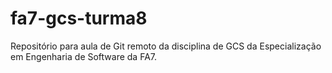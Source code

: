 fa7-gcs-turma8
==============

Repositório para aula de Git remoto da disciplina de GCS da Especialização em Engenharia de Software da FA7.
